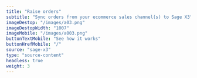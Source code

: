 ```yaml
---
title: "Raise orders"
subtitle: "Sync orders from your ecommerce sales channel(s) to Sage X3"
imageDestop: "/images/a03.png"
imageDestopWidth: "1007"
imageMobile: "/images/a003.png"
buttonTextMobile: "See how it works"
buttonHrefMobile: "/" 
source: "sage-x3"
type: "source-content"
headless: true
weight: 3
---
```

